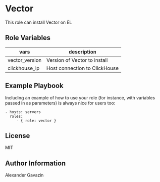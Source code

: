 Vector
=========

This role can install Vector on EL

Role Variables
--------------

|vars|description|
|-----|------------|	
| vector_version | Version of Vector to install |
| clickhouse_ip | Host connection to ClickHouse |

Example Playbook
----------------

Including an example of how to use your role (for instance, with variables passed in as parameters) is always nice for users too:

    - hosts: servers
      roles:
         - { role: vector }

License
-------

MIT

Author Information
------------------

Alexander Gavazin